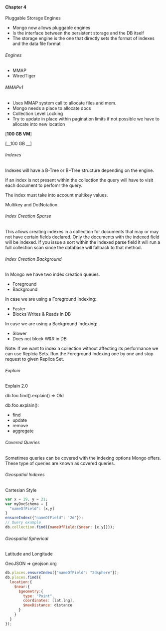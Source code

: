 #### Chapter 4

Pluggable Storage Engines

- Mongo now allows pluggable engines
- Is the interface between the persistent storage and the DB itself
- The storage engine is the one that directly sets the format of indexes and the data file format

###### Engines

- MMAP
- WiredTiger

###### MMAPv1

- Uses MMAP system call to allocate files and mem.
- Mongo needs a place to allocate docs
- Collection Level Locking
- Try to update in place within pagination limits if not possible we have to allocate into new location

[__100 GB VM__]

[__100 GB __] 

###### Indexes

Indexes will have a B-Tree or B+Tree structure depending on the engine.

If an index is not present within the collection the query will have to visit each document to perfomr the query.

The index must take into account multikey values.

Multikey and DotNotation

###### Index Creation Sparse

This allows creating indexes in a collection for documents that may or may not have certain fields declared. Only the documents with the indexed field will be indexed. If you issue a sort within the indexed parse field it will run a full collection scan since the database will fallback to that method.

###### Index Creation Background

In Mongo we have two index creation queues.

- Foreground
- Background

In case we are using a Foreground Indexing:

- Faster
- Blocks Writes & Reads in DB

In case we are using a Background Indexing:

- Slower
- Does not block W&R in DB

Note: If we want to index a collection without affecting its performance we can use Replcia Sets. Run the Foreground Indexing one by one and stop request to given Replica Set.

###### Explain

Explain 2.0

db.foo.find().explain() => Old

db.foo.explain():
- find
- update
- remove
- aggregate

###### Covered Queries

Sometimes queries can be covered with the indexing options Mongo offers. These type of queries are known as covered queries.

###### Geospatial Indexes

Cartesian Style
```javascript
var x = 19, y = 21;
var myDocSchema = {
  "nameOfField": [x,y]
}
ensureIndex({"nameOfField": '2d'});
// Query example
db.collection.find({nameOfField:{$near: [x,y]}});
```

###### Geospatial Spherical

Latitude and Longitude

GeoJSON => geojson.org

```javascript
db.places.ensureIndex({"nameOfField": "2dsphere"});
db.places.find({
  location:{
    $near:{
      $geometry:{
        type: "Point",
        coordinates: [lat,lng],
        $maxDistance: distance
      }
    }
  }
});
```
